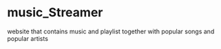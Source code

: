 # music_Streamer
website that contains music and playlist together with popular songs and popular artists
